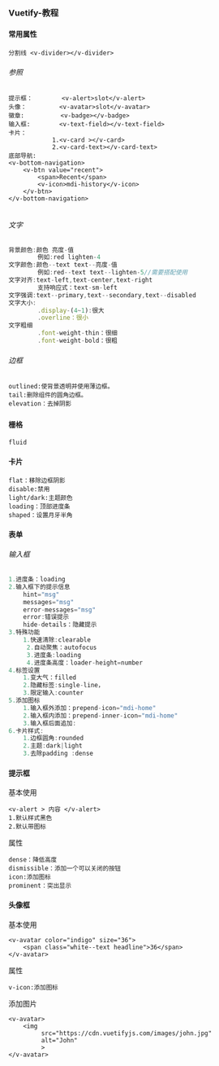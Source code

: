 ### Vuetify-教程

#### 常用属性

```
分割线 <v-divider></v-divider>
```



###### 参照

```vue
提示框：	    <v-alert>slot</v-alert>
头像：			<v-avatar>slot</v-avatar>
徽章:			 <v-badge></v-badge>
输入框:		<v-text-field></v-text-field>
卡片：			
			1.<v-card ></v-card>
			2.<v-card-text></v-card-text>
底部导航:
<v-bottom-navigation>
    <v-btn value="recent">
        <span>Recent</span>
        <v-icon>mdi-history</v-icon>
    </v-btn>
</v-bottom-navigation>
	
```



###### 文字

```js
背景颜色:颜色 亮度-值
		例如:red lighten-4
文字颜色:颜色--text text--亮度-值
		例如:red--text text--lighten-5//需要搭配使用
文字对齐:text-left,text-center,text-right
		支持响应式：text-sm-left
文字强调:text--primary,text--secondary,text--disabled
文字大小:
		.display-(4~1):很大
        .overline：很小
文字粗细
	    .font-weight-thin：很细
		.font-weight-bold：很粗
```

###### 边框

```
outlined:使背景透明并使用薄边框。
tail:删除组件的圆角边框。
elevation：去掉阴影
```

##### 

#### 栅格

```
fluid
```



#### 卡片

```
flat：移除边框阴影
disable:禁用
light/dark:主题颜色
loading：顶部进度条
shaped：设置月牙半角
```

#### 表单

###### 输入框

```js
1.进度条：loading
2.输入框下的提示信息
	hint="msg"
	messages="msg"
	error-messages="msg"
	error:错误提示
    hide-details：隐藏提示
3.特殊功能
	1.快速清除:clearable
     2.自动聚焦：autofocus
     3.进度条:loading
     4.进度条高度：loader-height=number
4.标签设置
	1.变大气：filled
    2.隐藏标签:single-line，
	3.限定输入:counter
5.添加图标
	1.输入框外添加：prepend-icon="mdi-home"
	2.输入框内添加：prepend-inner-icon="mdi-home"
	3.输入框后面追加:
6.卡片样式:
	1.边框圆角:rounded
	2.主题:dark|light
	3.去除padding :dense


```







#### 提示框

基本使用

```vue
<v-alert > 内容 </v-alert>
1.默认样式黑色
2.默认带图标
```

属性

```
dense：降低高度
dismissible：添加一个可以关闭的按钮
icon:添加图标
prominent：突出显示
```

#### 头像框

基本使用

```VUE
<v-avatar color="indigo" size="36">
    <span class="white--text headline">36</span>
</v-avatar>
```

属性

```
v-icon:添加图标
```

添加图片

```VUE
<v-avatar>
    <img
         src="https://cdn.vuetifyjs.com/images/john.jpg"
         alt="John"
         >
</v-avatar>
```

